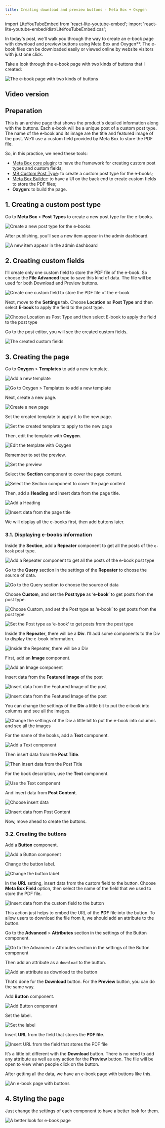 ```yaml
---
title: Creating download and preview buttons - Meta Box + Oxygen
---
```


import LiteYouTubeEmbed from 'react-lite-youtube-embed';
import 'react-lite-youtube-embed/dist/LiteYouTubeEmbed.css';

In today's post, we'll walk you through the way to create an e-book page with download and preview buttons using Meta Box and Oxygen**. The e-book files can be downloaded easily or viewed online by website visitors with just one click.

Take a look through the e-book page with two kinds of buttons that I created:

![The e-book page with two kinds of buttons](https://i.imgur.com/JkzmLtp.png)

## Video version

<LiteYouTubeEmbed id='G0npHZH9mvA'/>

## Preparation

This is an archive page that shows the product's detailed information along with the buttons. Each e-book will be a unique post of a custom post type. The name of the e-book and its image are the title and featured image of the post. We'll use a custom field provided by Meta Box to store the PDF file.

So, in this practice, we need these tools:

* [Meta Box core plugin](https://wordpress.org/plugins/meta-box/): to have the framework for creating custom post types and custom fields;
* [MB Custom Post Type](https://metabox.io/plugins/custom-post-type/): to create a custom post type for the e-books;
* [Meta Box Builder](https://metabox.io/plugins/meta-box-builder/): to have a UI on the back end to create custom fields to store the PDF files;
* **Oxygen**: to build the page.

## 1. Creating a custom post type

Go to **Meta Box** > **Post Types** to create a new post type for the e-books.

![Create a new post type for the e-books](https://i.imgur.com/NxTFiji.png)

After publishing, you’ll see a new item appear in the admin dashboard.

![A new item appear in the admin dashboard](https://i.imgur.com/5AIygzf.png)

## 2. Creating custom fields

I’ll create only one custom field to store the PDF file of the e-book. So choose the **File Advanced** type to save this kind of data. The file will be used for both Download and Preview buttons.

![Create one custom field to store the PDF file of the e-book](https://i.imgur.com/eaTCm4f.png)

Next, move to the **Settings** tab. Choose **Location** as **Post Type** and then select **E-book** to apply the field to the post type.

![Choose Location as Post Type and then select E-book to apply the field to the post type](https://i.imgur.com/oh3s4aO.png)

Go to the post editor, you will see the created custom fields.

![The created custom fields](https://i.imgur.com/19yLKXp.png)

## 3. Creating the page

Go to **Oxygen** > **Templates** to add a new template.

![Add a new template](https://i.imgur.com/8oNzUTA.png)

![Go to Oxygen > Templates to add a new template](https://i.imgur.com/VyL02lB.png)

Next, create a new page. 

![Create a new page](https://i.imgur.com/NO5teGE.png)

Set the created template to apply it to the new page.

![Set the created template to apply to the new page](https://i.imgur.com/6vCNGh9.png)

Then, edit the template with **Oxygen**. 

![Edit the template with Oxygen](https://i.imgur.com/VmpOekS.png)

Remember to set the preview.

![Set the preview](https://i.imgur.com/OOpUhax.png)

Select the **Section** component to cover the page content.

![Select the Section component to cover the page content](https://i.imgur.com/3iMJkTD.png)

Then, add a **Heading** and insert data from the page title.

![Add a Heading](https://i.imgur.com/UeZKtVt.png)

![Insert data from the page title](https://i.imgur.com/B3JvDYJ.gif)

We will display all the e-books first, then add buttons later.

### 3.1. Displaying e-books information

Inside the **Section**, add a **Repeater** component to get all the posts of the `e-book` post type.

![Add a Repeater component to get all the posts of the e-book post type](https://i.imgur.com/U0VesT6.png)

Go to the **Query** section in the settings of the **Repeater** to choose the source of data. 

![Go to the Query section to choose the source of data](https://i.imgur.com/clu23bA.png)

Choose **Custom**, and set the **Post type** as ‘**e-book**’ to get posts from the post type.

![Choose Custom, and set the Post type as ‘e-book’ to get posts from the post type](https://i.imgur.com/6AG3yGD.png)

![Set the Post type as ‘e-book’ to get posts from the post type](https://i.imgur.com/CC10cvz.png)

Inside the **Repeater**, there will be a **Div**. I’ll add some components to the Div to display the e-book information.

![Inside the Repeater, there will be a Div](https://i.imgur.com/eM4IT4l.png)

First, add an **Image** component.

![Add an Image component](https://i.imgur.com/yRmTYnc.png)

Insert data from the **Featured Image** of the post

![Insert data from the Featured Image of the post](https://i.imgur.com/KRkcvwN.png)

![Insert data from the Featured Image of the post](https://i.imgur.com/mhtansp.png)

You can change the settings of the **Div** a little bit to put the e-book into columns and see all the images.

![Change the settings of the Div a little bit to put the e-book into columns and see all the images](https://i.imgur.com/cYWMaie.png)

For the name of the books, add a **Text** component.

![Add a Text component](https://i.imgur.com/DE4pvtq.png)

Then insert data from the **Post Title**.

![Then insert data from the Post Title](https://i.imgur.com/XYa79R2.gif)

For the book description, use the **Text** component.

![Use the Text component](https://i.imgur.com/jqqWlnD.png)

And insert data from **Post Content**.

![Choose insert data](https://i.imgur.com/Vxf3yJn.png)

![Insert data from Post Content](https://i.imgur.com/wnEXEB6.png)

Now, move ahead to create the buttons.

### 3.2. Creating the buttons

Add a **Button** component.

![Add a Button component](https://i.imgur.com/9y7sw1K.png)

Change the button label.

![Change the button label](https://i.imgur.com/TOAGjcU.png)

In the **URL** setting, insert data from the custom field to the button. Choose **Meta Box Field** option, then select the name of the field that we used to store the PDF file.

![Insert data from the custom field to the button](https://i.imgur.com/bgV1Jkj.gif)

This action just helps to embed the URL of the **PDF** file into the button. To allow users to download the file from it, we should add an attribute to the button. 

Go to the **Advanced** > **Attributes** section in the settings of the Button component.

![Go to the Advanced > Attributes section in the settings of the Button component](https://i.imgur.com/ZdbWMwI.png)

Then add an attribute as a `download` to the button.

![Add an attribute as download to the button](https://i.imgur.com/VzDH07r.png)

That’s done for the **Download** button. For the **Preview** button, you can do the same way.

Add **Button** component.

![Add Button component](https://i.imgur.com/rXJNWh8.png)

Set the label.

![Set the label](https://i.imgur.com/tGfKi2N.png)

Insert **URL** from the field that stores the **PDF file**.

![Insert URL from the field that stores the PDF file](https://i.imgur.com/uCQiNRn.gif)

It’s a little bit different with the **Download** button. There is no need to add any attribute as well as any action for the **Preview** button. The file will be open to view when people click on the button.

After getting all the data, we have an e-book page with buttons like this.

![An e-book page with buttons](https://i.imgur.com/TX0F5Y9.png)

## 4. Styling the page

Just change the settings of each component to have a better look for them.

![A better look for e-book page](https://i.imgur.com/JkzmLtp.png)
